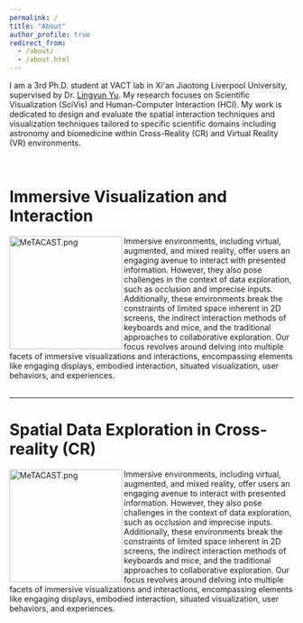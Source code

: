 ```yaml
---
permalink: /
title: "About"
author_profile: true
redirect_from: 
  - /about/
  - /about.html
---
```




I am a 3rd Ph.D. student at VACT lab in Xi'an Jiaotong Liverpool University, supervised by Dr. [Lingyun Yu](https://yulingyun.com/). My research focuses on Scientific Visualization (SciVis) and Human-Computer Interaction (HCI). My work is dedicated to design and evaluate the spatial interaction techniques and visualization techniques tailored to specific scientific domains including astronomy and biomedicine within Cross-Reality (CR) and Virtual Reality (VR) environments. 

<br>

  

Immersive Visualization and Interaction
======


<div class="img"><img class="img_responsive" src="http://LixiangZhao98.github.io/assets/Publications/Figures/MeTACAST.jpg" style="border:1px solid black width:400px;height:200px;" alt="MeTACAST.png" align="left">
</div>
  <div class="text">
   Immersive environments, including virtual, augmented, and mixed reality, offer users an engaging avenue to interact with presented information. However, they also pose challenges in the context of data exploration, such as occlusion and imprecise inputs. Additionally, these environments break the constraints of limited space inherent in 2D screens, the indirect interaction methods of keyboards and mice, and the traditional approaches to collaborative exploration. Our focus revolves around delving into multiple facets of immersive visualizations and interactions, encompassing elements like engaging displays, embodied interaction, situated visualization, user behaviors, and experiences.
    </div> 

<br>

<hr>

Spatial Data Exploration in Cross-reality (CR)
======
<div class="img"><img class="img_responsive" src="https://LixiangZhao98.github.io/assets/Publications/Figures/Cross_reality.png" style="border:1px solid black width:250px;height:200px;" alt="MeTACAST.png" align="left">
</div>
  <div class="text">
   Immersive environments, including virtual, augmented, and mixed reality, offer users an engaging avenue to interact with presented information. However, they also pose challenges in the context of data exploration, such as occlusion and imprecise inputs. Additionally, these environments break the constraints of limited space inherent in 2D screens, the indirect interaction methods of keyboards and mice, and the traditional approaches to collaborative exploration. Our focus revolves around delving into multiple facets of immersive visualizations and interactions, encompassing elements like engaging displays, embodied interaction, situated visualization, user behaviors, and experiences.
    </div> 

